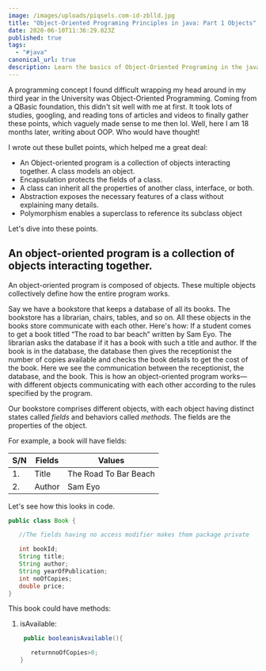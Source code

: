```yaml
---
image: /images/uploads/piqsels.com-id-zblld.jpg
title: "Object-Oriented Programing Principles in java: Part 1 Objects"
date: 2020-06-10T11:36:29.823Z
published: true
tags:
  - "#java"
canonical_url: true
description: Learn the basics of Object-Oriented Programing in the java language
---
```

A programming concept I found difficult wrapping my head around in my third year in the University was Object-Oriented Programming. Coming from a QBasic foundation, this didn't sit well with me at first. It took lots of studies, googling, and reading tons of articles and videos to finally gather these points, which vaguely made sense to me then lol. Well, here I am 18 months later, writing about OOP. Who would have thought!

I wrote out these bullet points, which helped me a great deal:

* An Object-oriented program is a collection of objects interacting together. A class models an object.
* Encapsulation protects the fields of a class.
* A class can inherit all the properties of another class, interface, or both.
* Abstraction exposes the necessary features of a class without explaining many details.
* Polymorphism enables a superclass to reference its subclass object

Let's dive into these points.

## An object-oriented program is a collection of objects interacting together.

An object-oriented program is composed of objects. These multiple objects collectively define how the entire program works.

Say we have a bookstore that keeps a database of all its books. The bookstore has a librarian, chairs, tables, and so on. All these objects in the books store communicate with each other. Here's how: If a student comes to get a book titled “The road to bar beach” written by Sam Eyo. The librarian asks the database if it has a book with such a title and author. If the book is in the database, the database then gives the receptionist the number of copies available and checks the book details to get the cost of the book. Here we see the communication between the receptionist, the database, and the book. This is how an object-oriented program works—with different objects communicating with each other according to the rules specified by the program.

Our bookstore comprises different objects, with each object having distinct states called *fields* and behaviors called *methods*. The fields are the properties of the object.

For example, a book will have fields:



| S/N | Fields | Values                |
| --- | ------ | --------------------- |
| 1.  | Title  | The Road To Bar Beach |
| 2.  | Author | Sam Eyo               |



Let's see how this looks in code.



```java
public class Book {

   //The fields having no access modifier makes them package private

   int bookId;
   String title;
   String author;
   String yearOfPublication;
   int noOfCopies;
   double price;
}
```





This book could have methods:

1. isAvailable:

   ```java
    public booleanisAvailable(){

      returnnoOfCopies>0;
   }
   ```